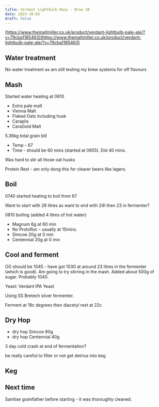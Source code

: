 ```yaml
---
title: Verdant Lightbulb Hazy - Brew 38 
date: 2023-10-03
draft: false 
---
```

<!-- [![pot](/images/2023-06-06/3.jpg "treatment")](/images/2023-06-06/3.jpg) -->

<!-- [https://share.brewfather.app/36b9wFHyxgBxgw](https://share.brewfather.app/36b9wFHyxgBxgw) similar recipe that I am making. I'm going for 3.8% as it is hot weather and the beer is for a party. -->

<!-- [![pot](/images/2023-06-06/3.jpg "treatment")](/images/2023-06-06/3.jpg) -->

[https://www.themaltmiller.co.uk/product/verdant-lightbulb-pale-ale/?v=79cba1185463](https://www.themaltmiller.co.uk/product/verdant-lightbulb-pale-ale/?v=79cba1185463)

## Water treatment

No water treatment as am still testing my brew systems for off flavours

## Mash

Started water heating at 0610

- Extra pale malt 
- Vienna Malt 
- Flaked Oats including husk
- Carapils
- CaraGold Malt 

5.36kg total grain bill

- Temp - 67
- Time - should be 60 mins (started at 0655). Did 40 mins.

Was hard to stir all those oat husks

Protein Rest - am only dong this for clearer beers like lagers.

## Boil

0740 started heating to boil from 67

Want to start with 26 litres as want to end with 24l then 23 in fermenter?

0810 boiling (added 4 litres of hot water)

- Magnum 6g at 60 min
- No Protofloc - usually at 15mins.
- Simcoe 20g at 0 min
- Centennial 20g at 0 min

## Cool and ferment

OG should be 1045 - have got 1030 at around 23 litres in the fermenter (which is good). Am going to try stirring in the mash. Added about 500g of sugar. Probably 1040.

Yeast: Verdant IPA Yeast

Using SS Bretech silver fermenter.

Ferment at 18c degrees
then diacetyl rest at 22c

## Dry Hop

- dry hop Simcoe 80g
- dry hop Centennial 40g

3 day cold crash at end of fermentation?

be really careful to filter or not get detrius into keg

## Keg


## Next time

Sanitise grainfather before starting - it was thoroughly cleaned.



